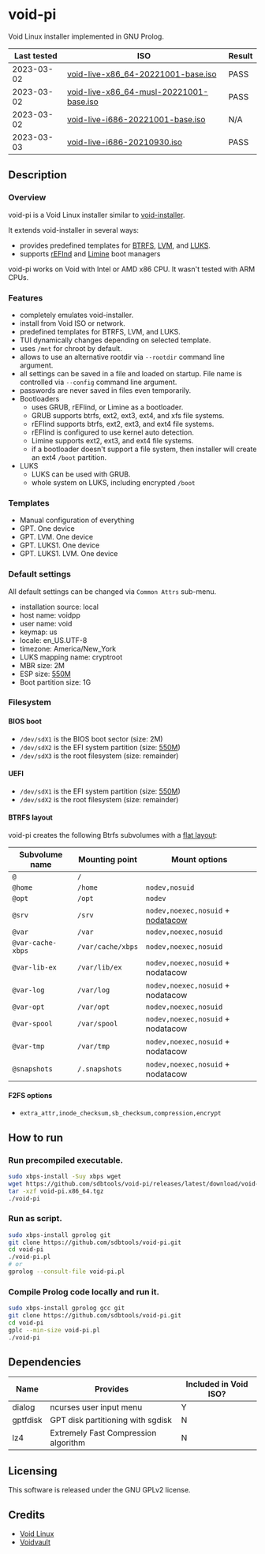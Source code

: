 # void-pi

Void Linux installer implemented in GNU Prolog.

Last tested | ISO                                                                                | Result
----------- | ---------------------------------------------------------------------------------- | ------
2023-03-02  | [void-live-x86_64-20221001-base.iso](https://repo-default.voidlinux.org/live/current/void-live-x86_64-20221001-base.iso) | PASS
2023-03-02  | [void-live-x86_64-musl-20221001-base.iso](https://repo-default.voidlinux.org/live/current/void-live-x86_64-musl-20221001-base.iso) | PASS
2023-03-02  | [void-live-i686-20221001-base.iso](https://repo-default.voidlinux.org/live/current/void-live-i686-20221001-base.iso) | N/A
2023-03-03  | [void-live-i686-20210930.iso](https://repo-default.voidlinux.org/live/20210930/void-live-i686-20210930.iso) | PASS

## Description

### Overview

void-pi is a Void Linux installer similar to [void-installer](https://docs.voidlinux.org/installation/live-images/guide.html).

It extends void-installer in several ways:
- provides predefined templates for [BTRFS](https://en.wikipedia.org/wiki/Btrfs), [LVM](https://en.wikipedia.org/wiki/Logical_volume_management), and [LUKS](https://en.wikipedia.org/wiki/Linux_Unified_Key_Setup).
- supports [rEFInd](https://rodsbooks.com/refind/) and [Limine](https://limine-bootloader.org/) boot managers

void-pi works on Void with Intel or AMD x86 CPU. It wasn't tested with ARM CPUs.

### Features

- completely emulates void-installer.
- install from Void ISO or network.
- predefined templates for BTRFS, LVM, and LUKS.
- TUI dynamically changes depending on selected template.
- uses `/mnt` for chroot by default.
- allows to use an alternative rootdir via `--rootdir` command line argument.
- all settings can be saved in a file and loaded on startup. File name is controlled via `--config` command line argument.
- passwords are never saved in files even temporarily.
- Bootloaders
    - uses GRUB, rEFIind, or Limine as a bootloader.
    - GRUB supports btrfs, ext2, ext3, ext4, and xfs file systems.
    - rEFIind supports btrfs, ext2, ext3, and ext4 file systems.
    - rEFIind is configured to use kernel auto detection.
    - Limine supports ext2, ext3, and ext4 file systems.
    - if a bootloader doesn't support a file system, then installer will create an ext4 `/boot` partition.
- LUKS
    - LUKS can be used with GRUB.
    - whole system on LUKS, including encrypted `/boot`

### Templates

- Manual configuration of everything
- GPT. One device 
- GPT. LVM. One device
- GPT. LUKS1. One device
- GPT. LUKS1. LVM. One device

### Default settings

All default settings can be changed via `Common Attrs` sub-menu.

- installation source: local
- host name: voidpp
- user name: void
- keymap: us
- locale: en_US.UTF-8
- timezone: America/New_York
- LUKS mapping name: cryptroot
- MBR size: 2M
- ESP size: [550M][550M]
- Boot partition size: 1G

### Filesystem

#### BIOS boot

- `/dev/sdX1` is the BIOS boot sector (size: 2M)
- `/dev/sdX2` is the EFI system partition (size: [550M][550M])
- `/dev/sdX3` is the root filesystem (size: remainder)

#### UEFI

- `/dev/sdX1` is the EFI system partition (size: [550M][550M])
- `/dev/sdX2` is the root filesystem (size: remainder)

#### BTRFS layout

void-pi creates the following Btrfs subvolumes with a [flat layout][flat layout]:

Subvolume name    | Mounting point    | Mount options
---               | ---               | ---
`@`               | `/`               |
`@home`           | `/home`           | `nodev,nosuid`
`@opt`            | `/opt`            | `nodev`
`@srv`            | `/srv`            | `nodev,noexec,nosuid` + [nodatacow][nodatacow]
`@var`            | `/var`            | `nodev,noexec,nosuid`
`@var-cache-xbps` | `/var/cache/xbps` | `nodev,noexec,nosuid`
`@var-lib-ex`     | `/var/lib/ex`     | `nodev,noexec,nosuid` + nodatacow
`@var-log`        | `/var/log`        | `nodev,noexec,nosuid` + nodatacow
`@var-opt`        | `/var/opt`        | `nodev,noexec,nosuid`
`@var-spool`      | `/var/spool`      | `nodev,noexec,nosuid` + nodatacow
`@var-tmp`        | `/var/tmp`        | `nodev,noexec,nosuid` + nodatacow
`@snapshots`      | `/.snapshots`     | `nodev,noexec,nosuid` + nodatacow

#### F2FS options

- `extra_attr,inode_checksum,sb_checksum,compression,encrypt`

## How to run

### Run precompiled executable.
```sh
sudo xbps-install -Suy xbps wget
wget https://github.com/sdbtools/void-pi/releases/latest/download/void-pi.x86_64.tgz
tar -xzf void-pi.x86_64.tgz
./void-pi
```

### Run as script.
```sh
sudo xbps-install gprolog git
git clone https://github.com/sdbtools/void-pi.git
cd void-pi
./void-pi.pl
# or
gprolog --consult-file void-pi.pl
```

### Compile Prolog code locally and run it.

```sh
sudo xbps-install gprolog gcc git
git clone https://github.com/sdbtools/void-pi.git
cd void-pi
gplc --min-size void-pi.pl
./void-pi
```
## Dependencies

Name      | Provides                | Included in Void ISO?
---       | ---                     | ---
dialog    | ncurses user input menu | Y
gptfdisk  | GPT disk partitioning with sgdisk | N
lz4       | Extremely Fast Compression algorithm | N

## Licensing

This software is released under the GNU GPLv2 license.

## Credits

- [Void Linux](https://voidlinux.org/)
- [Voidvault](https://github.com/atweiden/voidvault)
 
[550M]: https://wiki.archlinux.org/index.php/EFI_system_partition#Create_the_partition
[flat layout]: https://btrfs.wiki.kernel.org/index.php/SysadminGuide#Layout
[nodatacow]: https://wiki.archlinux.org/index.php/Btrfs#Disabling_CoW

